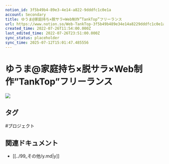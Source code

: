 ```yaml
---
notion_id: 3f5b49b4-89e3-4e14-a822-9dddfc1c0e1a
account: Secondary
title: ゆうま@家庭持ち×脱サラ×Web制作”TankTop”フリーランス
url: https://www.notion.so/Web-TankTop-3f5b49b489e34e14a8229dddfc1c0e1a
created_time: 2022-07-26T11:54:00.000Z
last_edited_time: 2022-07-26T23:51:00.000Z
sync_status: placeholder
sync_time: 2025-07-12T15:01:47.485556
---
```

# ゆうま@家庭持ち×脱サラ×Web制作”TankTop”フリーランス

![](https://ryota-noz.work/wp-content/themes/cocoon-child-master/images/design_g_img/1.jpg)

## タグ

#プロジェクト 

## 関連ドキュメント

- [[../99_その他/y.md|y]]
